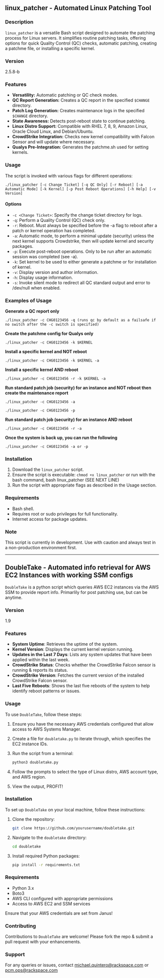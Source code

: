 ## linux_patcher - Automated Linux Patching Tool

### Description
`linux_patcher` is a versatile Bash script designed to automate the patching process for Linux servers. It simplifies routine patching tasks, offering options for quick Quality Control (QC) checks, automatic patching, creating a patchme file, or installing a specific kernel.

### Version
2.5.8-b

### Features
- **Versatility:** Automatic patching or QC check modes.
- **QC Report Generation:** Creates a QC report in the specified `$CHANGE` directory.
- **Patch Log Generation:** Creates maintenance logs in the specified `$CHANGE` directory.
- **State Awareness:** Detects post-reboot state to continue patching.
- **Linux Distro Support:** Compatible with RHEL 7, 8, 9, Amazon Linux, Oracle Cloud Linux, and Debian/Ubuntu.
- **CrowdStrike Integration:** Checks new kernel compatibility with Falcon Sensor and will update where necessary.
- **Qualys Pre-Integration:** Generates the patchme.sh used for setting kernels. 

### Usage
The script is invoked with various flags for different operations:
```
./linux_patcher [-c Change Ticket] [-q QC Only] [-r Reboot] [-a Automatic Mode] [-k Kernel] [-p Post Reboot Operations] [-h Help] [-v Version]
```

#### Options
- `-c <Change Ticket>`: Specify the change ticket directory for logs.
- `-q`: Perform a Quality Control (QC) check only.
- `-r`: Reboot. Must always be specified before the -a flag to reboot after a patch or kernel operation has completed.
- `-a`: Automatic mode, to perform a minimal update (security) unless the next kernel supports Crowdstrike, then will update kernel and security packages.
- `-p`: Execute post-reboot operations. Only to be run after an automatic session was completed (see -a).
- `-k`: Set kernel to be used to either generate a patchme or for installation of kernel.
- `-v`: Display version and author information.
- `-h`: Display usage information.
- `-s`: Invoke silent mode to redirect all QC standard output and error to /dev/null when enabled.

### Examples of Usage


**Generate a QC report only**
```
./linux_patcher -c CHG0123456 -q (runs qc by default as a failsafe if no switch after the -c switch is specified)
``` 

**Create the patchme config for Qualys only**
```
./linux_patcher -c CHG0123456 -k $KERNEL
```

**Install a specific kernel and NOT reboot**
```
./linux_patcher -c CHG0123456 -k $KERNEL -a
``` 

**Install a specific kernel AND reboot**
```
./linux_patcher -c CHG0123456 -r -k $KERNEL -a
```
 
**Run standard patch job (security) for an instance and NOT reboot then create the maintenance report**  
```
./linux_patcher -c CHG0123456 -a 
```

```
./linux_patcher -c CHG0123456 -p
```

**Run standard patch job (security) for an instance AND reboot**
```
./linux_patcher -c CHG0123456 -r -a
```

**Once the system is back up, you can run the following**
```
./linux_patcher -c CHG0123456 -a or -p
```

### Installation
1. Download the `linux_patcher` script.
2. Ensure the script is executable: `chmod +x linux_patcher` or run with the bash command, bash linux_patcher <flags> (SEE NEXT LINE)
3. Run the script with appropriate flags as described in the Usage section.

### Requirements
- Bash shell.
- Requires root or sudo privileges for full functionality.
- Internet access for package updates.

### Note
This script is currently in development. Use with caution and always test in a non-production environment first.


---

## DoubleTake - Automated info retrieval for AWS EC2 Instances with working SSM configs

`DoubleTake` is a python script which queries AWS EC2 instances via the AWS SSM to provide report info. Primarlily for post patching use, but can be anytime.

### Version
1.9

### Features
- **System Uptime**: Retrieves the uptime of the system.
- **Kernel Version**: Displays the current kernel version running.
- **Updates in the Last 7 Days**: Lists any system updates that have been applied within the last week.
- **CrowdStrike Status**: Checks whether the CrowdStrike Falcon sensor is running & reports its status.
- **CrowdStrike Version**: Fetches the current version of the installed CrowdStrike Falcon sensor.
- **Last Five Reboots**: Shows the last five reboots of the system to help identify reboot patterns or issues.


### Usage
To use `DoubleTake`, follow these steps:

1. Ensure you have the necessary AWS credentials configured that allow access to AWS Systems Manager.
2. Create a file for `doubletake.py` to iterate through, which specifies the EC2 instance IDs.
3. Run the script from a terminal:

   ```bash
   python3 doubletake.py
   ```

4. Follow the prompts to select the type of Linux distro, AWS account type, and AWS region.
5. View the output, PROFIT!

### Installation

To set up `DoubleTake` on your local machine, follow these instructions:

1. Clone the repository:

   ```bash
   git clone https://github.com/yourusername/doubletake.git
   ```

2. Navigate to the `doubletake` directory:

   ```bash
   cd doubletake
   ```

3. Install required Python packages:

   ```bash
   pip install -r requirements.txt
   ```

### Requirements
- Python 3.x
- Boto3
- AWS CLI configured with appropriate permissions
- Access to AWS EC2 and SSM services

Ensure that your AWS credentials are set from Janus!

### Contributing
Contributions to `DoubleTake` are welcome! Please fork the repo & submit a pull request with your enhancements.

### Support
For any queries or issues, contact michael.quintero@rackspace.com or pcm.ops@rackspace.com
